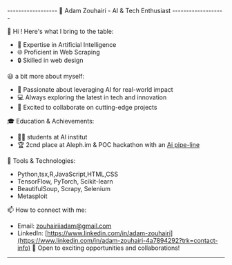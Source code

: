 ------------------ 🚀 Adam Zouhairi - AI & Tech Enthusiast -------------------


👋 Hi ! Here's what I bring to the table:

- 🤖 Expertise in Artificial Intelligence
- 🌐 Proficient in Web Scraping
- 🔒 Skilled in web design 

😃  a bit more about myself:
- 🏅 Passionate about leveraging AI for real-world impact
- 💻 Always exploring the latest in tech and innovation
- 🥇 Excited to collaborate on cutting-edge projects

🎓 Education & Achievements:
- 🧑‍💻 students at AI institut 
- 🏆 2cnd place at Aleph.im & POC hackathon with an [Ai pipe-line](https://github.com/AdamZouhairii/Aleph-hackathon)

🔧 Tools & Technologies:
- Python,tsx,R,JavaScript,HTML,CSS
- TensorFlow, PyTorch, Scikit-learn
- BeautifulSoup, Scrapy, Selenium
- Metasploit

📫 How to connect with me: 
- Email: zouhairiiadam@gmail.com
- LinkedIn: [https://www.linkedin.com/in/adam-zouhairi](https://www.linkedin.com/in/adam-zouhairi-4a7894292?trk=contact-info)
💼 Open to exciting opportunities and collaborations!

--------------------------------------------------------------------------------
